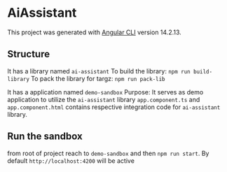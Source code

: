 # AiAssistant

This project was generated with [Angular CLI](https://github.com/angular/angular-cli) version 14.2.13.

## Structure

It has a library named `ai-assistant` 
 To build the library: `npm run build-library`
 To pack the library for targz: `npm run pack-lib`

It has a application named `demo-sandbox`
Purpose: It serves as demo application to utilize the `ai-assistant` library
`app.component.ts` and `app.component.html` contains respective integration code for `ai-assistant` library.

## Run the sandbox
from root of project reach to `demo-sandbox` and then `npm run start`. By default `http://localhost:4200` will be active

